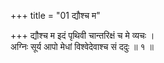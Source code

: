 +++
title = "01 द्यौश्च म"

+++
द्यौश्च म इदं पृथिवी चान्तरिक्षं च मे व्यचः ।  
अग्निः सूर्य आपो मेधां विश्वेदेवाश्च सं ददुः ॥ १ ॥